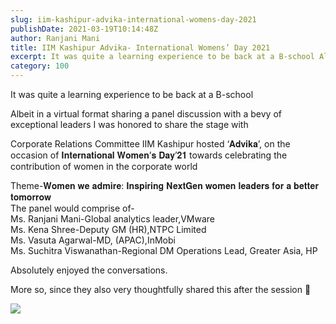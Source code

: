 ```yaml
---
slug: iim-kashipur-advika-international-womens-day-2021
publishDate: 2021-03-19T10:14:48Z
author: Ranjani Mani
title: IIM Kashipur Advika- International Womens’ Day 2021 
excerpt: It was quite a learning experience to be back at a B-school Albeit in a virtual format sharing a panel discussion with a bevy of exceptional leaders I was honored to share the stage with Corporate Relations Committee IIM Kashipur hosted ‘𝐀𝐝𝐯𝐢𝐤𝐚’, on the occasion of 𝐈𝐧𝐭𝐞𝐫𝐧𝐚𝐭𝐢𝐨𝐧𝐚𝐥 𝐖𝐨𝐦𝐞𝐧’𝐬 𝐃𝐚𝐲’𝟐𝟏 towards celebrating the contribution of women  ... 
category: 100
---
```


It was quite a learning experience to be back at a B-school

Albeit in a virtual format sharing a panel discussion with a bevy of exceptional leaders I was honored to share the stage with

Corporate Relations Committee IIM Kashipur hosted ‘𝐀𝐝𝐯𝐢𝐤𝐚’, on the occasion of 𝐈𝐧𝐭𝐞𝐫𝐧𝐚𝐭𝐢𝐨𝐧𝐚𝐥 𝐖𝐨𝐦𝐞𝐧’𝐬 𝐃𝐚𝐲’𝟐𝟏 towards celebrating the contribution of women in the corporate world 

Theme-𝐖𝐨𝐦𝐞𝐧 𝐰𝐞 𝐚𝐝𝐦𝐢𝐫𝐞: 𝐈𝐧𝐬𝐩𝐢𝐫𝐢𝐧𝐠 𝐍𝐞𝐱𝐭𝐆𝐞𝐧 𝐰𝐨𝐦𝐞𝐧 𝐥𝐞𝐚𝐝𝐞𝐫𝐬 𝐟𝐨𝐫 𝐚 𝐛𝐞𝐭𝐭𝐞𝐫 𝐭𝐨𝐦𝐨𝐫𝐫𝐨𝐰  
The panel would comprise of-  
Ms. Ranjani Mani-Global analytics leader,VMware  
Ms. Kena Shree-Deputy GM (HR),NTPC Limited  
Ms. Vasuta Agarwal-MD, (APAC),InMobi  
Ms. Suchitra Viswanathan-Regional DM Operations Lead, Greater Asia, HP

Absolutely enjoyed the conversations. 

More so, since they also very thoughtfully shared this after the session 🙂

![](https://i0.wp.com/ranjanimani.com/wp-content/uploads/2021/03/Advika_Tree.jpg?fit=1024%2C783&ssl=1) 